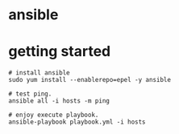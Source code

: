 # ansible

# getting started

```
# install ansible
sudo yum install --enablerepo=epel -y ansible

# test ping.
ansible all -i hosts -m ping

# enjoy execute playbook.
ansible-playbook playbook.yml -i hosts

```
